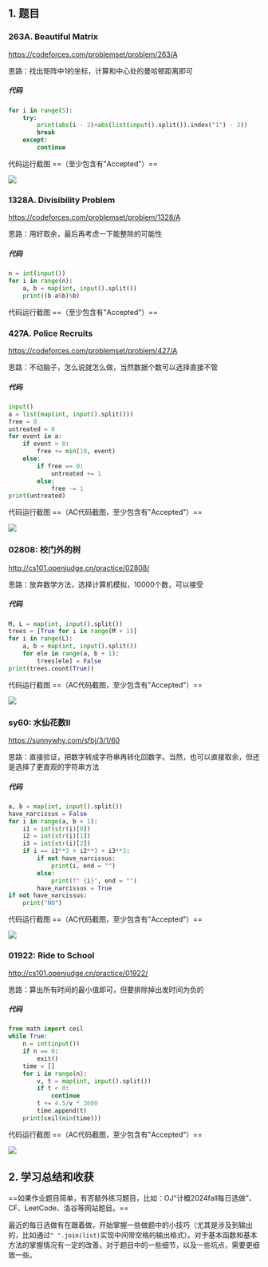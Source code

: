 ## 1. 题目

### 263A. Beautiful Matrix

https://codeforces.com/problemset/problem/263/A

思路：找出矩阵中1的坐标，计算和中心处的曼哈顿距离即可

##### 代码

```python
for i in range(5):
	try:
		print(abs(i - 2)+abs(list(input().split()).index("1") - 2))
		break
	except:
		continue
```

代码运行截图 ==（至少包含有"Accepted"）==

![](D:\My_Files\Python\pics\CF-263A.png)

### 1328A. Divisibility Problem

https://codeforces.com/problemset/problem/1328/A

思路：用好取余，最后再考虑一下能整除的可能性

##### 代码

```python
n = int(input())
for i in range(n):
	a, b = map(int, input().split())
	print((b-a%b)%b) 
```

代码运行截图 ==（至少包含有"Accepted"）==

### 427A. Police Recruits

https://codeforces.com/problemset/problem/427/A

思路：不动脑子，怎么说就怎么做，当然数据个数可以选择直接不管

##### 代码

```python
input()
a = list(map(int, input().split()))
free = 0
untreated = 0
for event in a:
	if event > 0:
		free += min(10, event)
	else:
		if free == 0:
			untreated += 1
		else:
			free -= 1
print(untreated)
```

代码运行截图 ==（AC代码截图，至少包含有"Accepted"）==

![](D:\My_Files\Python\pics\CF-427A.png)

### 02808: 校门外的树

http://cs101.openjudge.cn/practice/02808/

思路：放弃数学方法，选择计算机模拟，10000个数，可以接受

##### 代码

```python
M, L = map(int, input().split())
trees = [True for i in range(M + 1)]
for i in range(L):
	a, b = map(int, input().split())
	for ele in range(a, b + 1):
		trees[ele] = False
print(trees.count(True))
```

代码运行截图 ==（AC代码截图，至少包含有"Accepted"）==

![](D:\My_Files\Python\pics\OJ-02808.png)

### sy60: 水仙花数II

https://sunnywhy.com/sfbj/3/1/60

思路：直接验证，把数字转成字符串再转化回数字。当然，也可以直接取余，但还是选择了更直观的字符串方法

##### 代码

```python
a, b = map(int, input().split())
have_narcissus = False
for i in range(a, b + 1):
	i1 = int(str(i)[0])
	i2 = int(str(i)[1])
	i3 = int(str(i)[2])
	if i == i1**3 + i2**3 + i3**3:
		if not have_narcissus:
			print(i, end = "")
		else:
			print(f" {i}", end = "")
		have_narcissus = True
if not have_narcissus:
	print("NO")
```

代码运行截图 ==（AC代码截图，至少包含有"Accepted"）==

![](D:\My_Files\Python\pics\SY-60.png)

### 01922: Ride to School

http://cs101.openjudge.cn/practice/01922/

思路：算出所有时间的最小值即可，但要排除掉出发时间为负的

##### 代码

```python
from math import ceil
while True:
	n = int(input())
	if n == 0:
		exit()
	time = []
	for i in range(n):
		v, t = map(int, input().split())
		if t < 0:
			continue
		t += 4.5/v * 3600
		time.append(t)
	print(ceil(min(time)))
```

代码运行截图 ==（AC代码截图，至少包含有"Accepted"）==

![](D:\My_Files\Python\pics\OJ-01922.png)



## 2. 学习总结和收获

==如果作业题目简单，有否额外练习题目，比如：OJ“计概2024fall每日选做”、CF、LeetCode、洛谷等网站题目。==

最近的每日选做有在跟着做，开始掌握一些做题中的小技巧（尤其是涉及到输出的，比如通过`" ".join(list)`实现中间带空格的输出格式）。对于基本函数和基本方法的掌握情况有一定的改善。对于题目中的一些细节，以及一些坑点，需要更细致一些。

